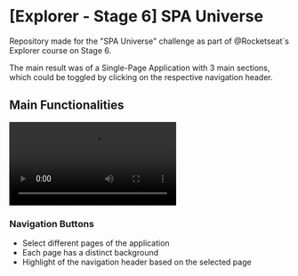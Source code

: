 # [Explorer - Stage 6] SPA Universe

Repository made for the "SPA Universe" challenge as part of @Rocketseat`s Explorer course on Stage 6.

The main result was of a Single-Page Application with 3 main sections, which could be toggled by clicking on the respective navigation header.

## Main Functionalities

![Features Example](https://i.imgur.com/giEeuyX.mp4)

### Navigation Buttons
- Select different pages of the application 
- Each page has a distinct background
- Highlight of the navigation header based on the selected page 
